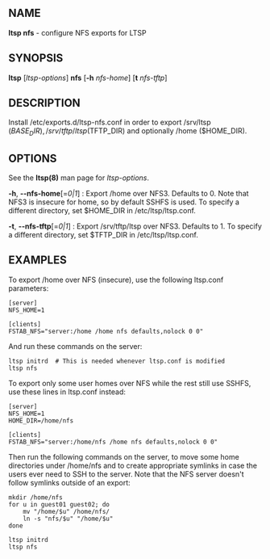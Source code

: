 ## NAME
**ltsp nfs** - configure NFS exports for LTSP

## SYNOPSIS
**ltsp** [_ltsp-options_] **nfs** [**-h** _nfs-home_] [**t** _nfs-tftp_]

## DESCRIPTION
Install /etc/exports.d/ltsp-nfs.conf in order to export /srv/ltsp ($BASE_DIR),
/srv/tftp/ltsp ($TFTP_DIR) and optionally /home ($HOME_DIR).

## OPTIONS
See the **ltsp(8)** man page for _ltsp-options_.

**-h**, **--nfs-home**[=_0|1_]
: Export /home over NFS3. Defaults to 0.
Note that NFS3 is insecure for home, so by default SSHFS is used.
To specify a different directory, set $HOME_DIR in /etc/ltsp/ltsp.conf.

**-t**, **--nfs-tftp**[=_0|1_]
: Export /srv/tftp/ltsp over NFS3. Defaults to 1.
To specify a different directory, set $TFTP_DIR in /etc/ltsp/ltsp.conf.

## EXAMPLES
To export /home over NFS (insecure), use the following ltsp.conf parameters:

```shell
[server]
NFS_HOME=1

[clients]
FSTAB_NFS="server:/home /home nfs defaults,nolock 0 0"
```

And run these commands on the server:

```shell
ltsp initrd  # This is needed whenever ltsp.conf is modified
ltsp nfs
```

To export only some user homes over NFS while the rest still use SSHFS,
use these lines in ltsp.conf instead:

```shell
[server]
NFS_HOME=1
HOME_DIR=/home/nfs

[clients]
FSTAB_NFS="server:/home/nfs /home nfs defaults,nolock 0 0"
```

Then run the following commands on the server, to move some home directories
under /home/nfs and to create appropriate symlinks in case the users ever
need to SSH to the server. Note that the NFS server doesn't follow symlinks
outside of an export:

```shell
mkdir /home/nfs
for u in guest01 guest02; do
    mv "/home/$u" /home/nfs/
    ln -s "nfs/$u" "/home/$u"
done

ltsp initrd
ltsp nfs
```
